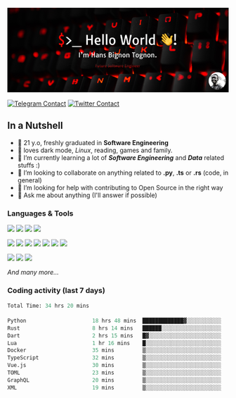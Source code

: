 ![Cover](assets/gh-readme-cover.png)

[![Telegram Contact](https://img.shields.io/badge/Telegram-%230088CC.svg?style=for-the-badge&logo=telegram&logoColor=white)](https://t.me/hanstobi) [![Twitter Contact](https://img.shields.io/badge/Twitter-%2308A0E9.svg?style=for-the-badge&logo=twitter&logoColor=white)](https://twitter.com/_tobihans)

## In a Nutshell
- 👤 21 y.o, freshly graduated in **Software Engineering**
- 🖤 loves dark mode, *Linux*, reading, games and family.
- 🌱 I’m currently learning a lot of ***Software Engineering*** and ***Data*** related stuffs :)
- 👯 I’m looking to collaborate on anything related to **.py**, **.ts** or **.rs** (code, in general)
- 🤔 I’m looking for help with contributing to Open Source in the right way
- 💬 Ask me about anything (I'll answer if possible)

### Languages & Tools
![](https://img.shields.io/badge/Linux-%23eab30f.svg?style=for-the-badge&logo=linux&logoColor=black) ![](https://img.shields.io/badge/Git-%23e54a2f.svg?style=for-the-badge&logo=git&logoColor=white) ![](https://img.shields.io/badge/Github-%231a1d21.svg?style=for-the-badge&logo=github&logoColor=white) ![](https://img.shields.io/badge/Docker-%230394f0.svg?style=for-the-badge&logo=docker&logoColor=white)

![](https://img.shields.io/badge/C-%231a1d21.svg?style=for-the-badge&logo=C&logoColor=white) ![](https://img.shields.io/badge/TypeScript-%230074c2.svg?style=for-the-badge&logo=typescript&logoColor=white) ![](https://img.shields.io/badge/Python-%23f0c540.svg?style=for-the-badge&logo=python) ![](https://img.shields.io/badge/Rust-%23ea4800.svg?style=for-the-badge&logo=rust) ![](https://img.shields.io/badge/Php-%237175aa.svg?style=for-the-badge&logo=php&logoColor=white) ![](https://img.shields.io/badge/HTML-%23d84924.svg?style=for-the-badge&logo=html5&logoColor=white) ![](https://img.shields.io/badge/Scss-%23c45f92.svg?style=for-the-badge&logo=sass&logoColor=white)

![](https://img.shields.io/badge/Vue-%23314559.svg?style=for-the-badge&logo=vue.js) ![](https://img.shields.io/badge/Laravel-%23e54a2f.svg?style=for-the-badge&logo=laravel&logoColor=white) ![](https://img.shields.io/badge/Adonis-%235a45ff.svg?style=for-the-badge&logo=adonisjs)

*And many more...*

### Coding activity (last 7 days)
<!--START_SECTION:waka-->

```python
Total Time: 34 hrs 20 mins

Python                     18 hrs 48 mins  █████████████▓░░░░░░░░░░░   54.63 %
Rust                       8 hrs 14 mins   ██████░░░░░░░░░░░░░░░░░░░   23.94 %
Dart                       2 hrs 15 mins   █▓░░░░░░░░░░░░░░░░░░░░░░░   06.54 %
Lua                        1 hr 16 mins    █░░░░░░░░░░░░░░░░░░░░░░░░   03.70 %
Docker                     35 mins         ▒░░░░░░░░░░░░░░░░░░░░░░░░   01.74 %
TypeScript                 32 mins         ▒░░░░░░░░░░░░░░░░░░░░░░░░   01.58 %
Vue.js                     30 mins         ▒░░░░░░░░░░░░░░░░░░░░░░░░   01.46 %
TOML                       23 mins         ▒░░░░░░░░░░░░░░░░░░░░░░░░   01.12 %
GraphQL                    20 mins         ▒░░░░░░░░░░░░░░░░░░░░░░░░   00.98 %
XML                        19 mins         ▒░░░░░░░░░░░░░░░░░░░░░░░░   00.92 %
```

<!--END_SECTION:waka-->
